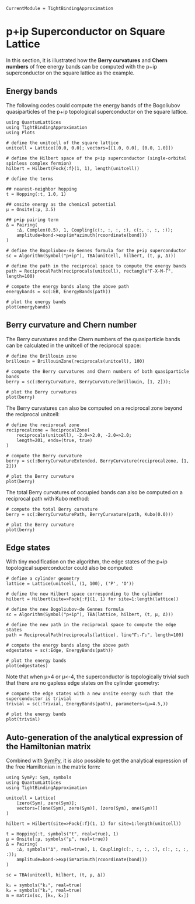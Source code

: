 ```@meta
CurrentModule = TightBindingApproximation
```

# p+ip Superconductor on Square Lattice

In this section, it is illustrated how the **Berry curvatures** and **Chern numbers** of free energy bands can be computed with the p+ip superconductor on the square lattice as the example.

## Energy bands

The following codes could compute the energy bands of the Bogoliubov quasiparticles of the p+ip topological superconductor on the square lattice.

```@example p+ip
using QuantumLattices
using TightBindingApproximation
using Plots

# define the unitcell of the square lattice
unitcell = Lattice([0.0, 0.0]; vectors=[[1.0, 0.0], [0.0, 1.0]])

# define the Hilbert space of the p+ip superconductor (single-orbital spinless complex fermion)
hilbert = Hilbert(Fock{:f}(1, 1), length(unitcell))

# define the terms

## nearest-neighbor hopping
t = Hopping(:t, 1.0, 1)

## onsite energy as the chemical potential
μ = Onsite(:μ, 3.5)

## p+ip pairing term
Δ = Pairing(
    :Δ, Complex(0.5), 1, Coupling(𝕔(:, :, :, :), 𝕔(:, :, :, :));
    amplitude=bond->exp(im*azimuth(rcoordinate(bond)))
)

# define the Bogoliubov-de Gennes formula for the p+ip superconductor
sc = Algorithm(Symbol("p+ip"), TBA(unitcell, hilbert, (t, μ, Δ)))

# define the path in the reciprocal space to compute the energy bands
path = ReciprocalPath(reciprocals(unitcell), rectangle"Γ-X-M-Γ", length=100)

# compute the energy bands along the above path
energybands = sc(:EB, EnergyBands(path))

# plot the energy bands
plot(energybands)
```

## Berry curvature and Chern number
The Berry curvatures and the Chern numbers of the quasiparticle bands can be calculated in the unitcell of the reciprocal space:
```@example p+ip
# define the Brillouin zone
brillouin = BrillouinZone(reciprocals(unitcell), 100)

# compute the Berry curvatures and Chern numbers of both quasiparticle bands
berry = sc(:BerryCurvature, BerryCurvature(brillouin, [1, 2]));

# plot the Berry curvatures
plot(berry)
```

The Berry curvatures can also be computed on a reciprocal zone beyond the reciprocal unitcell:
```@example p+ip
# define the reciprocal zone
reciprocalzone = ReciprocalZone(
    reciprocals(unitcell), -2.0=>2.0, -2.0=>2.0;
    length=201, ends=(true, true)
)

# compute the Berry curvature
berry = sc(:BerryCurvatureExtended, BerryCurvature(reciprocalzone, [1, 2]))

# plot the Berry curvature
plot(berry)
```

The total Berry curvatures of occupied bands can also be computed on a reciprocal path with Kubo method:
```@example p+ip
# compute the total Berry curvature 
berry = sc(:BerryCurvaturePath, BerryCurvature(path, Kubo(0.0)))

# plot the Berry curvature
plot(berry)
```

## Edge states

With tiny modification on the algorithm, the edge states of the p+ip topological superconductor could also be computed:
```@example p+ip
# define a cylinder geometry
lattice = Lattice(unitcell, (1, 100), ('P', 'O'))

# define the new Hilbert space corresponding to the cylinder
hilbert = Hilbert(site=>Fock{:f}(1, 1) for site=1:length(lattice))

# define the new Bogoliubov-de Gennes formula
sc = Algorithm(Symbol("p+ip"), TBA(lattice, hilbert, (t, μ, Δ)))

# define the new path in the reciprocal space to compute the edge states
path = ReciprocalPath(reciprocals(lattice), line"Γ₁-Γ₂", length=100)

# compute the energy bands along the above path
edgestates = sc(:Edge, EnergyBands(path))

# plot the energy bands
plot(edgestates)
```

Note that when μ>4 or μ<-4, the superconductor is topologically trivial such that there are no gapless edge states on the cylinder geometry:
```@example p+ip
# compute the edge states with a new onsite energy such that the superconductor is trivial
trivial = sc(:Trivial, EnergyBands(path), parameters=(μ=4.5,))

# plot the energy bands
plot(trivial)
```

## Auto-generation of the analytical expression of the Hamiltonian matrix

Combined with [SymPy](https://github.com/JuliaPy/SymPy.jl), it is also possible to get the analytical expression of the free Hamiltonian in the matrix form:
```@example p+ip-analytical
using SymPy: Sym, symbols
using QuantumLattices
using TightBindingApproximation

unitcell = Lattice(
    [zero(Sym), zero(Sym)];
    vectors=[[one(Sym), zero(Sym)], [zero(Sym), one(Sym)]]
)

hilbert = Hilbert(site=>Fock{:f}(1, 1) for site=1:length(unitcell))

t = Hopping(:t, symbols("t", real=true), 1)
μ = Onsite(:μ, symbols("μ", real=true))
Δ = Pairing(
    :Δ, symbols("Δ", real=true), 1, Coupling(𝕔(:, :, :, :), 𝕔(:, :, :, :));
    amplitude=bond->exp(im*azimuth(rcoordinate(bond)))
)

sc = TBA(unitcell, hilbert, (t, μ, Δ))

k₁ = symbols("k₁", real=true)
k₂ = symbols("k₂", real=true)
m = matrix(sc, [k₁, k₂])
```